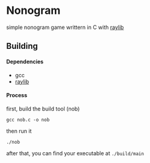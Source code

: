 # Nonogram
simple nonogram game writtern in C with [raylib](https://www.raylib.com/)

## Building
#### Dependencies
 - gcc
 - [raylib](https://www.raylib.com/)

#### Process
first, build the build tool (nob)
```shell
gcc nob.c -o nob
```

then run it
```shell
./nob
```

after that, you can find your executable at `./build/main`
